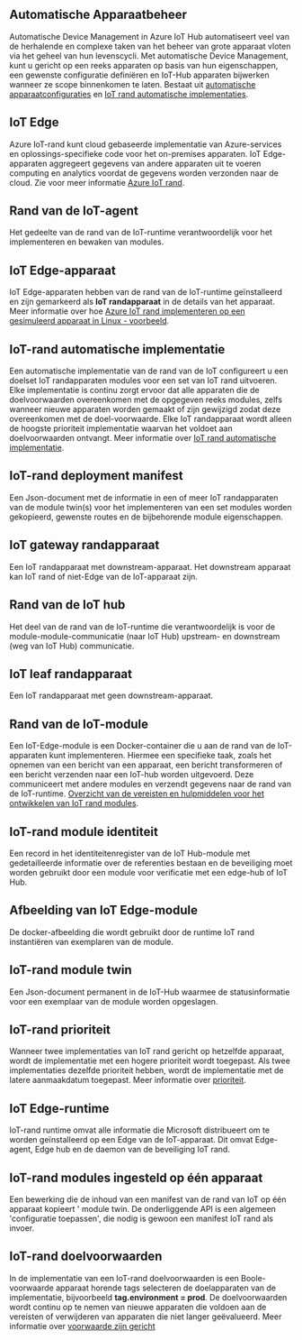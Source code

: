 ## <a name="automatic-device-management"></a>Automatische Apparaatbeheer
Automatische Device Management in Azure IoT Hub automatiseert veel van de herhalende en complexe taken van het beheer van grote apparaat vloten via het geheel van hun levenscycli. Met automatische Device Management, kunt u gericht op een reeks apparaten op basis van hun eigenschappen, een gewenste configuratie definiëren en IoT-Hub apparaten bijwerken wanneer ze scope binnenkomen te laten.  Bestaat uit [automatische apparaatconfiguraties](/articles/iot-hub/iot-hub-auto-device-config.md) en [IoT rand automatische implementaties](/articles/iot-edge/how-to-deploy-monitor.md).

## <a name="iot-edge"></a>IoT Edge
Azure IoT-rand kunt cloud gebaseerde implementatie van Azure-services en oplossings-specifieke code voor het on-premises apparaten. IoT Edge-apparaten aggregeert gegevens van andere apparaten uit te voeren computing en analytics voordat de gegevens worden verzonden naar de cloud. Zie voor meer informatie [Azure IoT rand](https://docs.microsoft.com/azure/iot-edge/).

## <a name="iot-edge-agent"></a>Rand van de IoT-agent
Het gedeelte van de rand van de IoT-runtime verantwoordelijk voor het implementeren en bewaken van modules.

## <a name="iot-edge-device"></a>IoT Edge-apparaat
IoT Edge-apparaten hebben van de rand van de IoT-runtime geïnstalleerd en zijn gemarkeerd als **IoT randapparaat** in de details van het apparaat. Meer informatie over hoe [Azure IoT rand implementeren op een gesimuleerd apparaat in Linux - voorbeeld](https://docs.microsoft.com/azure/iot-edge/tutorial-simulate-device-linux).

## <a name="iot-edge-automatic-deployment"></a>IoT-rand automatische implementatie
Een automatische implementatie van de rand van de IoT configureert u een doelset IoT randapparaten modules voor een set van IoT rand uitvoeren. Elke implementatie is continu zorgt ervoor dat alle apparaten die de doelvoorwaarden overeenkomen met de opgegeven reeks modules, zelfs wanneer nieuwe apparaten worden gemaakt of zijn gewijzigd zodat deze overeenkomen met de doel-voorwaarde. Elke IoT randapparaat wordt alleen de hoogste prioriteit implementatie waarvan het voldoet aan doelvoorwaarden ontvangt. Meer informatie over [IoT rand automatische implementatie](https://docs.microsoft.com/azure/iot-edge/module-deployment-monitoring).

## <a name="iot-edge-deployment-manifest"></a>IoT-rand deployment manifest
Een Json-document met de informatie in een of meer IoT randapparaten van de module twin(s) voor het implementeren van een set modules worden gekopieerd, gewenste routes en de bijbehorende module eigenschappen.

## <a name="iot-edge-gateway-device"></a>IoT gateway randapparaat
Een IoT randapparaat met downstream-apparaat. Het downstream apparaat kan IoT rand of niet-Edge van de IoT-apparaat zijn.

## <a name="iot-edge-hub"></a>Rand van de IoT hub
Het deel van de rand van de IoT-runtime die verantwoordelijk is voor de module-module-communicatie (naar IoT Hub) upstream- en downstream (weg van IoT Hub) communicatie. 

## <a name="iot-edge-leaf-device"></a>IoT leaf randapparaat
Een IoT randapparaat met geen downstream-apparaat. 

## <a name="iot-edge-module"></a>Rand van de IoT-module
Een IoT-Edge-module is een Docker-container die u aan de rand van de IoT-apparaten kunt implementeren. Hiermee een specifieke taak, zoals het opnemen van een bericht van een apparaat, een bericht transformeren of een bericht verzenden naar een IoT-hub worden uitgevoerd. Deze communiceert met andere modules en verzendt gegevens naar de rand van de IoT-runtime. [Overzicht van de vereisten en hulpmiddelen voor het ontwikkelen van IoT rand modules](https://docs.microsoft.com/azure/iot-edge/module-development).

## <a name="iot-edge-module-identity"></a>IoT-rand module identiteit
Een record in het identiteitenregister van de IoT Hub-module met gedetailleerde informatie over de referenties bestaan en de beveiliging moet worden gebruikt door een module voor verificatie met een edge-hub of IoT Hub.

## <a name="iot-edge-module-image"></a>Afbeelding van IoT Edge-module
De docker-afbeelding die wordt gebruikt door de runtime IoT rand instantiëren van exemplaren van de module.

## <a name="iot-edge-module-twin"></a>IoT-rand module twin
Een Json-document permanent in de IoT-Hub waarmee de statusinformatie voor een exemplaar van de module worden opgeslagen.

## <a name="iot-edge-priority"></a>IoT-rand prioriteit
Wanneer twee implementaties van IoT rand gericht op hetzelfde apparaat, wordt de implementatie met een hogere prioriteit wordt toegepast. Als twee implementaties dezelfde prioriteit hebben, wordt de implementatie met de latere aanmaakdatum toegepast. Meer informatie over [prioriteit](https://docs.microsoft.com/azure/iot-edge/module-deployment-monitoring#priority).

## <a name="iot-edge-runtime"></a>IoT Edge-runtime
IoT-rand runtime omvat alle informatie die Microsoft distribueert om te worden geïnstalleerd op een Edge van de IoT-apparaat. Dit omvat Edge-agent, Edge hub en de daemon van de beveiliging IoT rand.

## <a name="iot-edge-set-modules-to-a-single-device"></a>IoT-rand modules ingesteld op één apparaat
Een bewerking die de inhoud van een manifest van de rand van IoT op één apparaat kopieert ' module twin. De onderliggende API is een algemeen 'configuratie toepassen', die nodig is gewoon een manifest IoT rand als invoer.

## <a name="iot-edge-target-condition"></a>IoT-rand doelvoorwaarden
In de implementatie van een IoT-rand doelvoorwaarden is een Boole-voorwaarde apparaat horende tags selecteren de doelapparaten van de implementatie, bijvoorbeeld **tag.environment = prod**. De doelvoorwaarden wordt continu op te nemen van nieuwe apparaten die voldoen aan de vereisten of verwijderen van apparaten die niet langer geëvalueerd. Meer informatie over [voorwaarde zijn gericht](https://docs.microsoft.com/azure/iot-edge/module-deployment-monitoring#target-condition)